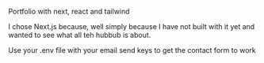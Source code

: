 Portfolio with next, react and tailwind


I chose Next.js  because, well simply because I have not built with it yet and wanted to see what all teh hubbub is about.


Use your .env file with your email send keys to get the contact form to work
